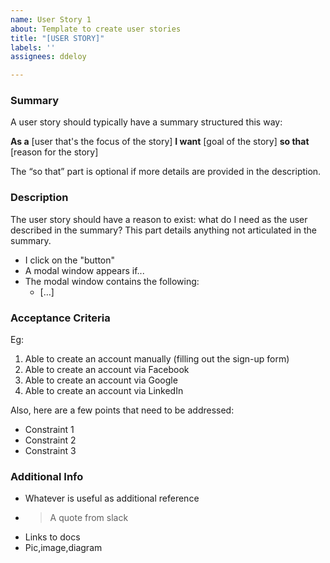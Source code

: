 ```yaml
---
name: User Story 1
about: Template to create user stories
title: "[USER STORY]"
labels: ''
assignees: ddeloy

---
```


### Summary
A user story should typically have a summary structured this way:

**As a** [user that's the focus of the story] **I want** [goal of the story] **so that** [reason for the story]

The “so that” part is optional if more details are provided in the description.

### Description
The user story should have a reason to exist: what do I need as the user described in the summary?
This part details anything not articulated in the summary.

* I click on the "button"
* A modal window appears if...
* The modal window contains the following:
    * […]


### Acceptance Criteria
Eg:
1. Able to create an account manually (filling out the sign-up form)
2. Able to create an account via Facebook
3. Able to create an account via Google
4. Able to create an account via LinkedIn

Also, here are a few points that need to be addressed:

* Constraint 1
* Constraint 2
* Constraint 3


### Additional Info
* Whatever is useful as additional reference
* > A quote from slack
* Links to docs
* Pic,image,diagram